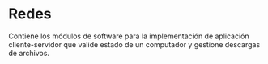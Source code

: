 # Redes
Contiene los módulos de software para la implementación de aplicación cliente-servidor que valide estado de un computador y gestione descargas de archivos.
